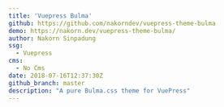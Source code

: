 ```yaml
---
title: 'Vuepress Bulma'
github: https://github.com/nakorndev/vuepress-theme-bulma
demo: https://nakorn.dev/vuepress-theme-bulma/
author: Nakorn Sinpadung
ssg:
  - Vuepress
cms:
  - No Cms
date: 2018-07-16T12:37:30Z
github_branch: master
description: "A pure Bulma.css theme for VuePress"
---
```

